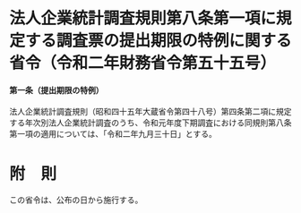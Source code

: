 # 法人企業統計調査規則第八条第一項に規定する調査票の提出期限の特例に関する省令（令和二年財務省令第五十五号）
#### 第一条（提出期限の特例）
法人企業統計調査規則（昭和四十五年大蔵省令第四十八号）第四条第二項に規定する年次別法人企業統計調査のうち、令和元年度下期調査における同規則第八条第一項の適用については、「令和二年九月三十日」とする。
# 附　則
この省令は、公布の日から施行する。
